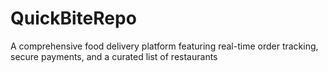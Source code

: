 # QuickBiteRepo
A comprehensive food delivery platform featuring real-time order tracking, secure payments, and a curated list of restaurants
